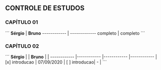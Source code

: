 
## CONTROLE DE ESTUDOS

### CAPÍTULO 01

´´´
**Sérgio** | **Bruno**
------------ | -------------
completo | completo
´´´

### CAPÍTULO 02

´´´
**Sérgio** | | **Bruno** | |
------------ |------------ |------------ |------------ |
[x] introducao | 07/09/2020 | [ ] introducao| -  |
´´´

